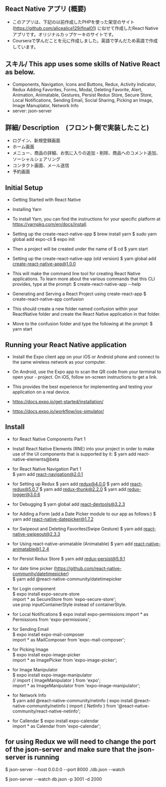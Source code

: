 ## React Native アプリ (概要)
- このアプリは、下記の以前作成したPHPを使った架空のサイト(https://github.com/alicealice129/final01) に似せて作成したReact Nativeアプリです。オリジナルカップケーキのサイトです。　　
- Courseraで学んだことを元に作成しました。英語で学んだため英語で作成しています。

## スキル/ This app uses some skills of Native React as below.
- Components, Navigation, Icons and Buttons, Redux, Activity Indicator, Redux Adding Favorites, Forms, Modal, Deleting Favorite, Alert, Animation, Animatable, Gestures, Persist Redux Store, Secure Store, Local Notifications, Sending Email, Social Sharing, Picking an Image, Image Manuplator, Network Info  
- server: json-server  

## 詳細/ Description　(フロント側で実装したこと)
- ログイン、新規登録画面
- ホーム画面
- メニュー、商品の詳細、お気に入りの追加・削除、商品へのコメント追加、ソーシャルシェアリング  
- コンタクト画面、メール送信  
- 予約画面

## Initial Setup

- Getting Started with React Native
 - Installing Yarn
  - To install Yarn, you can find the instructions for your specific platform at https://yarnpkg.com/en/docs/install.

 - Setting up the create-react-native-app
 $ brew install yarn
 $ sudo yarn global add expo-cli
 $ expo init <project name>
 -  Then a project will be created under the name of
 $ cd <project name>
 $ yarn start


 - Setting up the create-react-native-app (old version)
 $ yarn global add create-react-native-app@1.0.0
  - This will make the command line tool for creating React Native applications. To learn more about the various commands that this CLI provides, type at the prompt:
  $ create-react-native-app --help
 - Generating and Serving a React Project using create-react-app
 $ create-react-native-app confusion
 - This should create a new folder named confusion within your ReactNative folder and create the React Native application in that folder.
 - Move to the confusion folder and type the following at the prompt:
 $ yarn start


##  Running your React Native application
- Install the Expo client app on your iOS or Android phone and connect to the same wireless network as your computer.
- On Android, use the Expo app to scan the QR code from your terminal to open your - project. On iOS, follow on-screen instructions to get a link.
- This provides the best experience for implementing and testing your application on a real device.  

- https://docs.expo.io/get-started/installation/
- https://docs.expo.io/workflow/ios-simulator/  


## Install
- for React Native Components Part 1
 - Install React Native Elements (RNE) into your project in order to make use of the UI components that is supported by it: 
$ yarn add react-native-elements@beta

- for React Native Navigation Part 1  
$ yarn add react-navigation@2.0.1

- for Setting up Redux
$ yarn add redux@4.0.0 
$ yarn add react-redux@5.0.7 
$ yarn add redux-thunk@2.2.0 
$ yarn add redux-logger@3.0.6 

- for Debugging
$ yarn global add react-devtools@3.2.3

- for Adding a Form (add a Date Picker module to our app as follows:)
$ yarn add react-native-datepicker@1.7.2

- for Swipeout and Deleting Favorites(Swipe Gesture) 
$ yarn add react-native-swipeout@2.3.3

- for Using react-native-animatable (Animatable)
$ yarn add react-native-animatable@1.2.4

- for Persist Redux Store
$ yarn add redux-persist@5.9.1

- for date time picker (https://github.com/react-native-community/datetimepicker)  
$ yarn add @react-native-community/datetimepicker

- for Login component  
$ expo install expo-secure-store  
import * as SecureStore from 'expo-secure-store';  
use prop inputContainerStyle instead of containerStyle.  

- for Local Notifications
$ expo install expo-permissions
import * as Permissions from 'expo-permissions'; 

- for Sending Email  
$ expo install expo-mail-composer   
import * as MailComposer from 'expo-mail-composer'; 

- for Picking Image  
$ expo install expo-image-picker  
import * as ImagePicker from 'expo-image-picker';

- for Image Manipulator  
$ expo install expo-image-manipulator  
// import { ImageManipulator } from 'expo';  
import * as ImageManipulator from 'expo-image-manipulator'; 

- for Network Info  
$ yarn add @react-native-community/netinfo  ( expo install @react-native-community/netinfo )
import { NetInfo } from '@react-native-community/react-native-netinfo';  

- for Callendar 
$ expo install expo-calendar  
import * as Calendar from 'expo-calendar';

## for using Redux we will need to change the port of the json-server and make sure that the json-server is running 
$ json-server --host 0.0.0.0 --port 8000 ./db.json --watch 

$ json-server --watch db.json -p 3001 -d 2000 